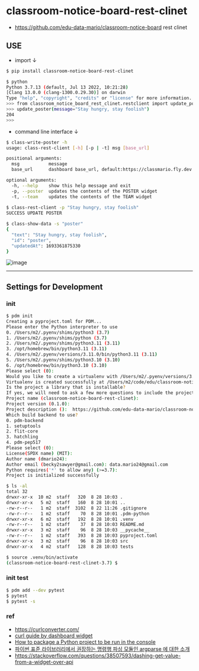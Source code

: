 # classroom-notice-board-rest-clinet
- https://github.com/edu-data-mario/classroom-notice-board rest clinet

## USE
- import ↓
```bash
$ pip install classroom-notice-board-rest-clinet

$ python
Python 3.7.13 (default, Jul 13 2022, 10:21:28) 
[Clang 13.0.0 (clang-1300.0.29.30)] on darwin
Type "help", "copyright", "credits" or "license" for more information.
>>> from classroom_notice_board_rest_clinet.restclient import update_poster
>>> update_poster(message="Stay hungry, stay foolish")
204
>>> 
```

- command line interface ↓
```bash
$ class-write-poster -h
usage: class-rest-client [-h] [-p | -t] msg [base_url]

positional arguments:
  msg           message
  base_url      dashboard base_url, default:https://classmario.fly.dev

optional arguments:
  -h, --help    show this help message and exit
  -p, --poster  updates the contents of the POSTER widget
  -t, --team    updates the contents of the TEAM widget
  
$ class-rest-client -p "Stay hungry, stay foolish"
SUCCESS UPDATE POSTER

$ class-show-data -s "poster"
{
  "text": "Stay hungry, stay foolish",
  "id": "poster",
  "updatedAt": 1693361875330
}

```

![image](https://github.com/edu-data-mario/classroom-notice-board-rest-clinet/assets/134017660/7a014960-f525-4eb0-ae64-90588e98d4d4)

----

## Settings for Development

### init
```bash
$ pdm init
Creating a pyproject.toml for PDM...
Please enter the Python interpreter to use
0. /Users/m2/.pyenv/shims/python3 (3.7)
1. /Users/m2/.pyenv/shims/python (3.7)
2. /Users/m2/.pyenv/shims/python3.11 (3.11)
3. /opt/homebrew/bin/python3.11 (3.11)
4. /Users/m2/.pyenv/versions/3.11.0/bin/python3.11 (3.11)
5. /Users/m2/.pyenv/shims/python3.10 (3.10)
6. /opt/homebrew/bin/python3.10 (3.10)
Please select (0):
Would you like to create a virtualenv with /Users/m2/.pyenv/versions/3.7.13/bin/python3? [y/n] (y):
Virtualenv is created successfully at /Users/m2/code/edu/classroom-notice-board-rest-clinet/.venv
Is the project a library that is installable?
If yes, we will need to ask a few more questions to include the project name and build backend [y/n] (n): y
Project name (classroom-notice-board-rest-clinet):
Project version (0.1.0):
Project description ():  https://github.com/edu-data-mario/classroom-notice-board rest clinet
Which build backend to use?
0. pdm-backend
1. setuptools
2. flit-core
3. hatchling
4. pdm-pep517
Please select (0):
License(SPDX name) (MIT):
Author name (dmario24):
Author email (becky2sawyer@gmail.com): data.mario24@gmail.com
Python requires('*' to allow any) (>=3.7):
Project is initialized successfully

$ ls -al
total 32
drwxr-xr-x  10 m2  staff   320  8 28 10:03 .
drwxr-xr-x   5 m2  staff   160  8 28 10:01 ..
-rw-r--r--   1 m2  staff  3102  8 22 11:26 .gitignore
-rw-r--r--   1 m2  staff    70  8 28 10:01 .pdm-python
drwxr-xr-x   6 m2  staff   192  8 28 10:01 .venv
-rw-r--r--   1 m2  staff    37  8 28 10:03 README.md
drwxr-xr-x   3 m2  staff    96  8 28 10:03 __pycache__
-rw-r--r--   1 m2  staff   393  8 28 10:03 pyproject.toml
drwxr-xr-x   3 m2  staff    96  8 28 10:03 src
drwxr-xr-x   4 m2  staff   128  8 28 10:03 tests

$ source .venv/bin/activate
(classroom-notice-board-rest-clinet-3.7) $  
```

### init test
```bash
$ pdm add --dev pytest
$ pytest
$ pytest -s
```

### ref
- https://curlconverter.com/
- [curl guide by dashboard widget](https://github.com/Shopify/dashing/issues/56#issuecomment-11743170)
- [How to package a Python project to be run in the console](https://stackoverflow.com/questions/69638969/how-to-package-a-python-project-to-be-run-in-the-console)
- [파이썬 표준 라이브러리에서 권장하는 명령행 파싱 모듈인 argparse 에 대한 소개](https://docs.python.org/ko/3/howto/argparse.html#argparse-tutorial)
- https://stackoverflow.com/questions/38507593/dashing-get-value-from-a-widget-over-api